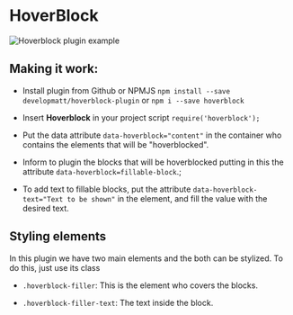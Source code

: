 # HoverBlock
![Hoverblock plugin example](https://i.postimg.cc/G2nB893T/hoverblock.gif)  

## Making it work:

- Install plugin from Github or NPMJS
`npm install --save developmatt/hoverblock-plugin` or `npm i --save hoverblock`

- Insert **Hoverblock** in your project script
`require('hoverblock');`

- Put the data attribute `data-hoverblock="content"` in the container who contains the elements that will be "hoverblocked".

- Inform to plugin the blocks that will be hoverblocked putting in this the attribute `data-hoverblock=fillable-block`.;

- To add text to fillable blocks, put the attribute `data-hoverblock-text="Text to be shown"` in the element, and fill the value with the desired text.

  

## Styling elements

In this plugin we have two main elements and the both can be stylized. To do this, just use its class

-  `.hoverblock-filler`: This is the element who covers the blocks.

  

-  `.hoverblock-filler-text`: The text inside the block.